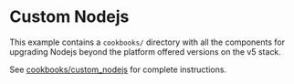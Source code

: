 # Custom Nodejs

This example contains a `cookbooks/` directory with all the components for upgrading Nodejs beyond the platform offered versions on the v5 stack.

See [cookbooks/custom_nodejs](cookbooks/custom_nodejs/README.md) for complete instructions.
